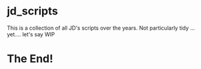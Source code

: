 # jd_scripts
This is a collection of all JD's scripts over the years.
Not particularly tidy ... yet.... let's say WIP

# The End!
